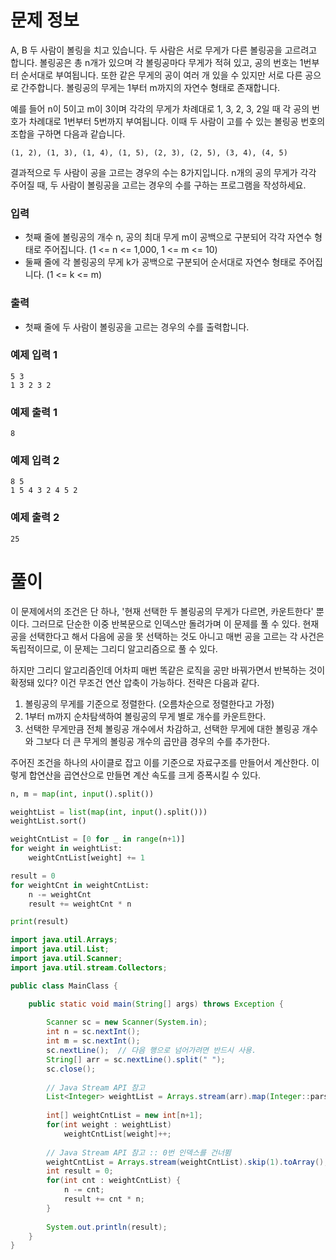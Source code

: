 # 문제 정보

A, B 두 사람이 볼링을 치고 있습니다. 두 사람은 서로 무게가 다른 볼링공을 고르려고 합니다. 볼링공은 총 n개가 있으며 각 볼링공마다 무게가 적혀 있고, 공의 번호는 1번부터 순서대로 부여됩니다. 또한 같은 무게의 공이 여러 개 있을 수 있지만 서로 다른 공으로 간주합니다. 볼링공의 무게는 1부터 m까지의 자연수 형태로 존재합니다.

예를 들어 n이 5이고 m이 3이며 각각의 무게가 차례대로 1, 3, 2, 3, 2일 때 각 공의 번호가 차례대로 1번부터 5번까지 부여됩니다. 이때 두 사람이 고를 수 있는 볼링공 번호의 조합을 구하면 다음과 같습니다.

```
(1, 2), (1, 3), (1, 4), (1, 5), (2, 3), (2, 5), (3, 4), (4, 5)
```

결과적으로 두 사람이 공을 고르는 경우의 수는 8가지입니다. n개의 공의 무게가 각각 주어질 때, 두 사람이 볼링공을 고르는 경우의 수를 구하는 프로그램을 작성하세요.

### 입력

- 첫째 줄에 볼링공의 개수 n, 공의 최대 무게 m이 공백으로 구분되어 각각 자연수 형태로 주어집니다. (1 <= n <= 1,000, 1 <= m <= 10)
- 둘째 줄에 각 볼링공의 무게 k가 공백으로 구분되어 순서대로 자연수 형태로 주어집니다. (1 <= k <= m)

### 출력

- 첫째 줄에 두 사람이 볼링공을 고르는 경우의 수를 출력합니다.

### 예제 입력 1

```
5 3
1 3 2 3 2
```

### 예제 출력 1

```
8
```
 
### 예제 입력 2

```
8 5
1 5 4 3 2 4 5 2
```

### 예제 출력 2

```
25
```

# 풀이

이 문제에서의 조건은 단 하나, '현재 선택한 두 볼링공의 무게가 다르면, 카운트한다' 뿐이다. 그러므로 단순한 이중 반복문으로 인덱스만 돌려가며 이 문제를 풀 수 있다. 현재 공을 선택한다고 해서 다음에 공을 못 선택하는 것도 아니고 매번 공을 고르는 각 사건은 독립적이므로, 이 문제는 그리디 알고리즘으로 풀 수 있다. 

하지만 그리디 알고리즘인데 어차피 매번 똑같은 로직을 공만 바꿔가면서 반복하는 것이 확정돼 있다? 이건 무조건 연산 압축이 가능하다. 전략은 다음과 같다.
1. 볼링공의 무게를 기준으로 정렬한다. (오름차순으로 정렬한다고 가정)
2. 1부터 m까지 순차탐색하여 볼링공의 무게 별로 개수를 카운트한다.
3. 선택한 무게만큼 전체 볼링공 개수에서 차감하고, 선택한 무게에 대한 볼링공 개수와 그보다 더 큰 무게의 볼링공 개수의 곱만큼 경우의 수를 추가한다.

주어진 조건을 하나의 사이클로 잡고 이를 기준으로 자료구조를 만들어서 계산한다. 이렇게 합연산을 곱연산으로 만들면 계산 속도를 크게 증폭시킬 수 있다.

```python
n, m = map(int, input().split())

weightList = list(map(int, input().split()))
weightList.sort()

weightCntList = [0 for _ in range(n+1)]
for weight in weightList:
    weightCntList[weight] += 1

result = 0
for weightCnt in weightCntList:
    n -= weightCnt
    result += weightCnt * n

print(result)
```

```java
import java.util.Arrays;
import java.util.List;
import java.util.Scanner;
import java.util.stream.Collectors;

public class MainClass {

	public static void main(String[] args) throws Exception {
		
		Scanner sc = new Scanner(System.in);
		int n = sc.nextInt();
		int m = sc.nextInt();
		sc.nextLine();  // 다음 행으로 넘어가려면 반드시 사용.
		String[] arr = sc.nextLine().split(" ");
		sc.close();
		
		// Java Stream API 참고
		List<Integer> weightList = Arrays.stream(arr).map(Integer::parseInt).sorted().collect(Collectors.toList());
		
		int[] weightCntList = new int[n+1];
		for(int weight : weightList) 
			weightCntList[weight]++;
		
		// Java Stream API 참고 :: 0번 인덱스를 건너뜀
		weightCntList = Arrays.stream(weightCntList).skip(1).toArray();
		int result = 0;
		for(int cnt : weightCntList) {
			n -= cnt;
			result += cnt * n;
		}
		
		System.out.println(result);
	}
}
```

